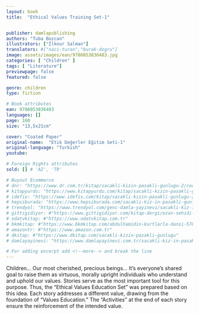```yaml
---
layout: book
title:  "Ethical Values Training Set-1"


publisher: damlapublishing
authors: "Tuba Bozcan"
illustrators: ["İlknur Salman"]
translators: #["naci-turan","burak-dogru"]
image: assets/images/ean/9786053836483.jpg
categories: [ "Children" ]
tags: [ "Literature"]
previewpage: false
featured: false

genre: children
type: fiction

# Book attributes
ean: 9786053836483
languages: []
page: 160
size: "13,5x21cm"

cover: "Coated Paper"
original-name:  "Etik Değerler Eğitim Seti-1"
original-language: "Turkish"
youtube:

# Foreign Rights attributes
sold: [] # 'AZ', 'TR'

# Buyout Ecommerce
# dnr: "https://www.dr.com.tr/kitap/sacakli-kizin-pasakli-gunlugu-2/cocuk-ve-genclik/genclik-10-yas/roman-oyku/urunno=0001893059001"
# kitapyurdu: "https://www.kitapyurdu.com/kitap/sacakli-kizin-pasakli-gunlugu-2-/560122.html&filter_name=Sa%C3%A7akl%C4%B1+K%C4%B1z%27%C4%B1n+Pasakl%C4%B1+G%C3%BCnl%C3%BC%C4%9F%C3%BC+2"
# idefix: "https://www.idefix.com/kitap/sacakli-kizin-pasakli-gunlugu-2/cocuk-ve-genclik/genclik-10-yas/roman-oyku/urunno=0001893059001"
# hepsiburada: "https://www.hepsiburada.com/sacakli-kiz-in-pasakli-gunlugu-2-damla-yayinevi-p-HBV000012ER86"
# trendyol: "https://www.trendyol.com/genc-damla-yayinevi/sacakli-kiz-in-pasakli-gunlugu-2-p-54825777"
# gittigidiyor: #"https://www.gittigidiyor.com/kitap-dergi/ezan-sehidi-adnan-menderes_pdp_732728793"
# odatvkitap: #"https://www.odatvkitap.com.tr"
# bkmkitap: #"https://www.bkmkitap.com/abdulhamidin-kurtlarla-dansi-578226"
# amazontr: #"https://www.amazon.com.tr"
# dkitap: #"https://www.dkitap.com/sacakli-kizin-pasakli-gunlugu"
# damlayayinevi: "https://www.damlayayinevi.com.tr/sacakli-kiz-in-pasakli-gunlugu-2-bu-iste-bi-terslik-var"

# For adding excerpt add <!--more--> and break the line
---
```

Children... Our most cherished, precious beings... It’s everyone’s shared goal to raise them as virtuous, morally upright individuals who understand and uphold our values. Stories serve
as the most important tool for this purpose. Thus, the “Ethical
Values Education Set” was prepared based on this idea. Each
story addresses a different value, drawing from the foundation
of “Values Education.” The “Activities” at the end of each story
ensure the reinforcement of the intended value.
<!--more--> 

